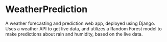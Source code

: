 # WeatherPrediction
A weather forecasting and prediction web app, deployed using Django. Uses a weather API to get live data, and utilizes a Random Forest model to make predictions about rain and humidity, based on the live data. 

